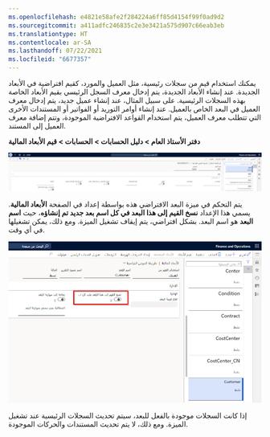 ```yaml
---
ms.openlocfilehash: e4821e58afe2f284224a6ff85d4154f99f0ad9d2
ms.sourcegitcommit: a411adfc246835c2e3e3421a575d907c66eab3eb
ms.translationtype: HT
ms.contentlocale: ar-SA
ms.lasthandoff: 07/22/2021
ms.locfileid: "6677357"
---
```

يمكنك استخدام قيم من سجلات رئيسية، مثل العميل والمورد، كقيم افتراضية في الأبعاد الجديدة. عند إنشاء الأبعاد الجديدة، يتم إدخال معرف السجل الرئيسي بقيم الأبعاد الخاصة بهذه السجلات الرئيسية. على سبيل المثال، عند إنشاء عميل جديد، يتم إدخال معرف العميل في البعد الخاص بالعميل. عند إنشاء أوامر التوريد أو الفواتير أو المستندات الأخرى التي تتطلب معرف العميل، يتم استخدام القواعد الافتراضية الموجودة، وتتم إضافة معرف العميل إلى المستند.

**دفتر الأستاذ العام > دليل الحسابات > الحسابات > قيم الأبعاد المالية**
 
[![لقطة شاشة لصفحة قيم الأبعاد المالية - العميل.](../media/customer-dim-values.png)](../media/customer-dim-values.png#lightbox)

يتم التحكم في ميزة البعد الافتراضي هذه بواسطة إعداد في الصفحة **الأبعاد المالية**. يسمي هذا الإعداد **نسخ القيم إلى هذا البعد في كل اسم بعد جديد تم إنشاؤه**، حيث **اسم البعد** هو اسم البعد. بشكل افتراضي، يتم إيقاف تشغيل الميزة. ومع ذلك، يمكن تشغيلها في أي وقت.
 

[![لقطة شاشة لصفحة الأبعاد المالية التي تم تمييز إعداد نسخ القيم فيها.](../media/copy-values.png)](../media/copy-values.png#lightbox)

إذا كانت السجلات موجودة بالفعل للبعد، سيتم تحديث السجلات الرئيسية عند تشغيل الميزة. ومع ذلك، لا يتم تحديث المستندات والحركات الموجودة.



